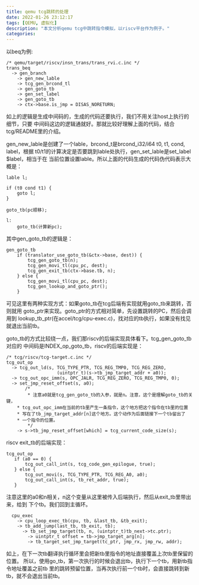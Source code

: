```yaml
---
title: qemu tcg跳转的处理
date: 2022-01-26 23:12:17
tags: [QEMU, 虚拟化]
description: "本文分析qemu tcg中跳转指令模拟，以riscv平台作为例子。"
categories:
---
```


以beq为例:
```
/* qemu/target/riscv/insn_trans/trans_rvi.c.inc */
trans_beq
  -> gen_branch
    -> gen_new_lable
    -> tcg_gen_brcond_tl
    -> gen_goto_tb
    -> gen_set_label
    -> gen_goto_tb
    -> ctx->base.is_jmp = DISAS_NORETURN;
```
如上的逻辑是生成中间码的，生成的代码还要执行，我们不用关注host上执行的细节，只要
中间码这边的逻辑通就好。那就比较好理解上面的代码，结合tcg/README里的介绍。

gen_new_lable是创建了一个lable，brcond_t是brcond_i32/i64 t0, t1, cond, label，根据
t0/t1的计算决定是否要跳到lable处执行，gen_set_lable是set_label $label，相当于在
当前位置设置lable。所以上面的代码生成的代码伪代码表示大概是：
```
lable l;

if (t0 cond t1) {
    goto l;
}

goto_tb(pc顺移);

l:
    goto_tb(计算新pc);
```
其中gen_goto_tb的逻辑是：
```
gen_goto_tb
    if (translator_use_goto_tb(&ctx->base, dest)) {
        tcg_gen_goto_tb(n);
        tcg_gen_movi_tl(cpu_pc, dest);
        tcg_gen_exit_tb(ctx->base.tb, n);
    } else {
        tcg_gen_movi_tl(cpu_pc, dest);
        tcg_gen_lookup_and_goto_ptr();
    }
```
可见这里有两种实现方式：如果goto_tb在tcg后端有实现就用goto_tb来跳转，否则就用
goto_ptr来实现。goto_ptr的方式相对简单，先设置跳转的PC，然后会调用到
lookup_tb_ptr(在accel/tcg/cpu-exec.c)，找对应的tb执行，如果没有找见就退出当前tb。

goto_tb的方式比较绕一点，我们那riscv的后端实现具体看下。tcg_gen_goto_tb对应的
中间码是INDEX_op_goto_tb，riscv的后端实现是：
```
/* tcg/riscv/tcg-target.c.inc */
tcg_out_op
  -> tcg_out_ld(s, TCG_TYPE_PTR, TCG_REG_TMP0, TCG_REG_ZERO,
                   (uintptr_t)(s->tb_jmp_target_addr + a0));
  -> tcg_out_opc_imm(s, OPC_JALR, TCG_REG_ZERO, TCG_REG_TMP0, 0);
  -> set_jmp_reset_offset(s, a0);
       /*
        * 注意a0就是tcg_gen_goto_tb的入参，就是n。注意，这个是理解goto_tb的关键，
	* tcg_out_opc_imm在当前的tb里产生一条指令，这个地方把这个指令在tb里的位置
	* 写在了tb_jmp_target_addr[n]这个地方。这个动作为后面链接下一个tb留出了
	* 一个指令的位置。
        */
    -> s->tb_jmp_reset_offset[which] = tcg_current_code_size(s);
```
riscv exit_tb的后端实现：
```
tcg_out_op
   if (a0 == 0) {
       tcg_out_call_int(s, tcg_code_gen_epilogue, true);
   } else {
       tcg_out_movi(s, TCG_TYPE_PTR, TCG_REG_A0, a0);
       tcg_out_call_int(s, tb_ret_addr, true);
   }
```
注意这里的a0和n相关，n这个变量从这里被传入后端执行，然后从exit_tb里带出来，给到
下个tb。我们回到主循环。
```
  cpu_exec
    -> cpu_loop_exec_tb(cpu, tb, &last_tb, &tb_exit);
    -> tb_add_jump(last_tb, tb_exit, tb);
      -> tb_set_jmp_target(tb, n, (uintptr_t)tb_next->tc.ptr);
        -> uintptr_t offset = tb->jmp_target_arg[n];
        -> tb_target_set_jmp_target(tc_ptr, jmp_rx, jmp_rw, addr);
```
如上，在下一次tb翻译执行循环里会把新tb里指令的地址直接覆盖上次tb里保留的位置。
所以，使用go_tb，第一次执行的时候会退出tb，执行下一个tb，用新tb指令地址覆盖之前tb
里的跳转预留位置，当再次执行前一个tb时，会直接跳转到新tb，就不会退出当前tb。
